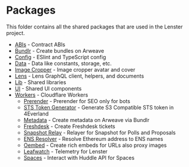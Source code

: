 # Packages

This folder contains all the shared packages that are used in the Lenster project.

- [ABIs](./abis/README.md) - Contract ABIs
- [Bundlr](./bundlr/README.md) - Create bundles on Arweave
- [Config](./config/README.md) - ESlint and TypeScript config
- [Data](./data/README.md) - Data like constants, storage, etc.
- [Image Cropper](./image-cropper/README.md) - Image cropper avatar and cover
- [Lens](./lens/README.md) - Lens GraphQL client, helpers, and documents
- [Lib](./lib/README.md) - Shared libraries
- [UI](./ui/README.md) - Shared UI components
- [Workers](./workers/README.md) - Cloudflare Workers
    - [Prerender](../packages/workers/prerender/README.md) - Prerender for SEO only for bots
    - [STS Token Generator](../packages/workers/sts-generator/README.md) - Generate S3 Compatible STS token in 4Everland
    - [Metadata](../packages/workers/metadata/README.md) - Create metadata on Arweave via Bundlr
    - [Freshdesk](../packages/workers/freshdesk/README.md) - Create Freshdesk tickets
    - [Snapshot Relay](../packages/workers/snapshot-relay/README.md) - Relayer for Snapshot for Polls and Proposals
    - [ENS Resolver](../packages/workers/ens-resolver/README.md) - Resolve Ethereum address to ENS names
    - [Oembed](../packages/workers/oembed/README.md) - Create rich embeds for URLs also proxy images
    - [Leafwatch](../packages/workers/leafwatch/README.md) - Telemetry for Lenster
    - [Spaces](../packages/workers/spaces/README.md) - Interact with Huddle API for Spaces
